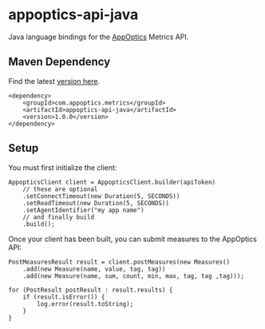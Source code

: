 # appoptics-api-java

Java language bindings for the [AppOptics](https://www.appoptics.com) Metrics API.

## Maven Dependency

Find the latest [version here](https://search.maven.org/search?q=g:com.appoptics.metrics%20AND%20a:appoptics-api-java&core=gav).

    <dependency>
        <groupId>com.appoptics.metrics</groupId>
        <artifactId>appoptics-api-java</artifactId>
        <version>1.0.0</version>
    </dependency>

## Setup

You must first initialize the client:

    AppopticsClient client = AppopticsClient.builder(apiToken)
        // these are optional
        .setConnectTimeout(new Duration(5, SECONDS))
        .setReadTimeout(new Duration(5, SECONDS))
        .setAgentIdentifier("my app name")
        // and finally build
        .build();
    
Once your client has been built, you can submit measures to the AppOptics
API:

    PostMeasuresResult result = client.postMeasures(new Measures()
        .add(new Measure(name, value, tag, tag))
        .add(new Measure(name, sum, count, min, max, tag, tag ,tag)));
    
    for (PostResult postResult : result.results) {
        if (result.isError()) {
            log.error(result.toString);
        }
    }

